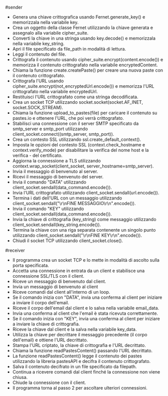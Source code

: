 #sender
- Genera una chiave crittografica usando Fernet.generate_key() e memorizzala nella variabile key.
- Crea un oggetto della classe Fernet utilizzando la chiave generata e assegnalo alla variabile cipher_suite.
- Converti la chiave in una stringa usando key.decode() e memorizzala nella variabile key_string.
- Apri il file specificato da file_path in modalità di lettura.
- Leggi il contenuto del file.
- Crittografa il contenuto usando cipher_suite.encrypt(content.encode()) e memorizza il contenuto crittografato nella variabile encryptedContent.
- Chiama la funzione create.createPaste() per creare una nuova paste con il contenuto crittografato.
- Crittografa l'URL usando cipher_suite.encrypt(not_encryptedUrl.encode()) e memorizza l'URL crittografato nella variabile encryptedUrl.
- Restituisci l'URL crittografato come una stringa decodificata.
- Crea un socket TCP utilizzando socket.socket(socket.AF_INET, socket.SOCK_STREAM).
- Chiama la funzione upload_to_pastes(file) per caricare il contenuto su pastes.io e ottenere l'URL, che poi verrà crittografato.
- Stabilisci una connessione con il server SMTP specificato da smtp_server e smtp_port utilizzando client_socket.connect((smtp_server, smtp_port)).
- Crea un contesto SSL utilizzando ssl.create_default_context().
- Imposta le opzioni del contesto SSL (context.check_hostname e context.verify_mode) per disabilitare la verifica del nome host e la verifica - del certificato.
- Aggiorna la connessione a TLS utilizzando context.wrap_socket(client_socket, server_hostname=smtp_server).
- Invia il messaggio di benvenuto al server.
- Ricevi il messaggio di benvenuto del server.
- Invia il comando "DATA" utilizzando client_socket.sendall(data_command.encode()).
- Invia l'URL crittografato utilizzando client_socket.sendall(url.encode()).
- Termina i dati dell'URL con un messaggio utilizzando client_socket.sendall("\r\nFINE MESSAGGIO\r\n".encode()).
- Invia il comando "KEY" utilizzando client_socket.sendall(data_command.encode()).
- Invia la chiave di crittografia (key_string) come messaggio utilizzando client_socket.sendall(key_string.encode()).
- Termina la chiave con una riga separata contenente un singolo punto utilizzando client_socket.sendall("\r\nFINE KEY\r\n".encode()).
- Chiudi il socket TCP utilizzando client_socket.close().


#receiver
- Il programma crea un socket TCP e lo mette in modalità di ascolto sulla porta specificata.
- Accetta una connessione in entrata da un client e stabilisce una connessione SSL/TLS con il client.
- Riceve un messaggio di benvenuto dal client.
- Invia un messaggio di benvenuto al client
- Riceve comandi dal client all'interno di un loop.
- Se il comando inizia con "DATA", invia una conferma al client per iniziare a inviare il corpo dell'email.
- Riceve il corpo dell'email dal client e lo salva nella variabile email_data.
- Invia una conferma al client che l'email è stata ricevuta correttamente.
- Se il comando inizia con "KEY", invia una conferma al client per iniziare a inviare la chiave di crittografia.
- Riceve la chiave dal client e la salva nella variabile key_data.
- Utilizza la chiave per decrittare il messaggio precedente (il corpo dell'email) e ottiene l'URL decrittato.
- Stampa l'URL criptato, la chiave di crittografia e l'URL decrittato.
- Chiama la funzione readPastesContent() passando l'URL decrittato.
- La funzione readPastesContent() legge il contenuto dei pastes utilizzando la libreria pastesAPI e decifra il contenuto crittografato.
- Salva il contenuto decifrato in un file specificato da filepath.
- Continua a ricevere comandi dal client finché la connessione non viene chiusa.
- Chiude la connessione con il client.
- Il programma torna al passo 2 per ascoltare ulteriori connessioni.


